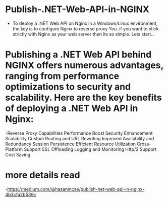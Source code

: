 ﻿# Publish-.NET-Web-API-in-NGINX
- To deploy a .NET Web API on Nginx in a Windows/Linux environment, the key is to configure Nginx to reverse proxy You. if you want to stick strictly with Nginx as your web server then its so simple. Lets start…

# Publishing a .NET Web API behind NGINX offers numerous advantages, ranging from performance optimizations to security and scalability. Here are the key benefits of deploying a .NET Web API in Nginx:
-Reverse Proxy Capabilities
Performance Boost
Security Enhancement
Scalability
Custom Routing and URL Rewriting
Improved Availability and Redundancy
Session Persistence
Efficient Resource Utilization
Cross-Platform Support
SSL Offloading
Logging and Monitoring
Http/2 Support
Cost Saving

# more details read
-https://medium.com/@hasanmcse/publish-net-web-api-in-nginx-4b3cfa2b539c
